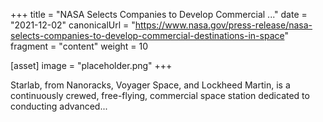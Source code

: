 +++
title = "NASA Selects Companies to Develop Commercial ..."
date = "2021-12-02"
canonicalUrl = "https://www.nasa.gov/press-release/nasa-selects-companies-to-develop-commercial-destinations-in-space"
fragment = "content"
weight = 10

[asset]
    image = "placeholder.png"
+++

Starlab, from Nanoracks, Voyager Space, and Lockheed Martin, is a 
continuously crewed, free-flying, commercial space station dedicated to 
conducting advanced...
